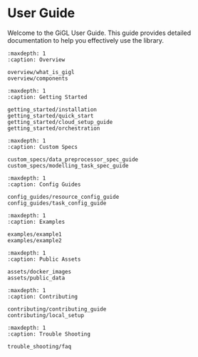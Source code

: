 # User Guide

Welcome to the GiGL User Guide. This guide provides detailed documentation to help you effectively use the library.

```{toctree}
:maxdepth: 1
:caption: Overview

overview/what_is_gigl
overview/components
```

```{toctree}
:maxdepth: 1
:caption: Getting Started

getting_started/installation
getting_started/quick_start
getting_started/cloud_setup_guide
getting_started/orchestration
```

```{toctree}
:maxdepth: 1
:caption: Custom Specs

custom_specs/data_preprocessor_spec_guide
custom_specs/modelling_task_spec_guide
```

```{toctree}
:maxdepth: 1
:caption: Config Guides

config_guides/resource_config_guide
config_guides/task_config_guide
```

```{toctree}
:maxdepth: 1
:caption: Examples

examples/example1
examples/example2
```

```{toctree}
:maxdepth: 1
:caption: Public Assets

assets/docker_images
assets/public_data
```

```{toctree}
:maxdepth: 1
:caption: Contributing

contributing/contributing_guide
contributing/local_setup
```

```{toctree}
:maxdepth: 1
:caption: Trouble Shooting

trouble_shooting/faq
```


   
